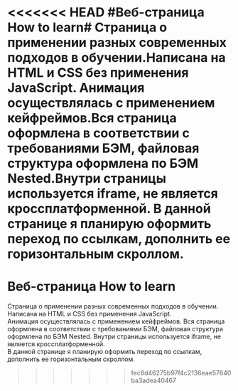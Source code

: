 <<<<<<< HEAD
#Веб-страница How to learn# Страница о применении разных современных подходов в обучении.Написана на HTML и CSS без применения JavaScript. Анимация осуществлялась с применением кейфреймов.Вся страница оформлена в соответствии с требованиями БЭМ, файловая структура оформлена по БЭМ Nested.Внутри страницы используется iframe, не является кроссплатформенной. В данной странице я планирую оформить переход по ссылкам, дополнить ее горизонтальным скроллом.
=======
# Веб-страница How to learn
Страница о применении разных современных подходов в обучении. Написана на HTML и CSS без применения JavaScript.  
Анимация осуществлялась с применением кейфреймов. Вся страница оформлена в соответствии с требованиями БЭМ, файловая структура оформлена по БЭМ Nested. Внутри страницы используется iframe, не является кроссплатформенной.  
В данной странице я планирую оформить переход по ссылкам, дополнить ее горизонтальным скроллом.
>>>>>>> fec8d46275b97f4c2136eae57640ba3adea40467
